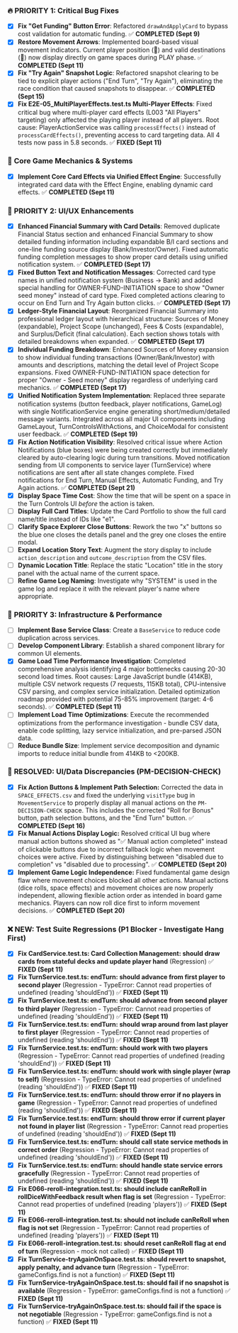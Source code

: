 ### 🔥 **PRIORITY 1: Critical Bug Fixes**
*   [x] **Fix "Get Funding" Button Error**: Refactored `drawAndApplyCard` to bypass cost validation for automatic funding. ✅ **COMPLETED (Sept 9)**
*   [x] **Restore Movement Arrows**: Implemented board-based visual movement indicators. Current player position (📍) and valid destinations (🎯) now display directly on game spaces during PLAY phase. ✅ **COMPLETED (Sept 11)**
*   [x] **Fix "Try Again" Snapshot Logic**: Refactored snapshot clearing to be tied to explicit player actions ("End Turn", "Try Again"), eliminating the race condition that caused snapshots to disappear. ✅ **COMPLETED (Sept 15)**
*   [x] **Fix E2E-05_MultiPlayerEffects.test.ts Multi-Player Effects**: Fixed critical bug where multi-player card effects (L003 "All Players" targeting) only affected the playing player instead of all players. Root cause: PlayerActionService was calling `processEffects()` instead of `processCardEffects()`, preventing access to card targeting data. All 4 tests now pass in 5.8 seconds. ✅ **FIXED (Sept 11)**

### 🎯 **Core Game Mechanics & Systems**
*   [x] **Implement Core Card Effects via Unified Effect Engine**: Successfully integrated card data with the Effect Engine, enabling dynamic card effects. ✅ **COMPLETED (Sept 11)**

### 🎨 **PRIORITY 2: UI/UX Enhancements**
*   [x] **Enhanced Financial Summary with Card Details**: Removed duplicate Financial Status section and enhanced Financial Summary to show detailed funding information including expandable B/I card sections and one-line funding source display (Bank/Investor/Owner). Fixed automatic funding completion messages to show proper card details using unified notification system. ✅ **COMPLETED (Sept 17)**
*   [x] **Fixed Button Text and Notification Messages**: Corrected card type names in unified notification system (Business → Bank) and added special handling for OWNER-FUND-INITIATION space to show "Owner seed money" instead of card type. Fixed completed actions clearing to occur on End Turn and Try Again button clicks. ✅ **COMPLETED (Sept 17)**
*   [x] **Ledger-Style Financial Layout**: Reorganized Financial Summary into professional ledger layout with hierarchical structure: Sources of Money (expandable), Project Scope (unchanged), Fees & Costs (expandable), and Surplus/Deficit (final calculation). Each section shows totals with detailed breakdowns when expanded. ✅ **COMPLETED (Sept 17)**
*   [x] **Individual Funding Breakdown**: Enhanced Sources of Money expansion to show individual funding transactions (Owner/Bank/Investor) with amounts and descriptions, matching the detail level of Project Scope expansions. Fixed OWNER-FUND-INITIATION space detection for proper "Owner - Seed money" display regardless of underlying card mechanics. ✅ **COMPLETED (Sept 17)**
*   [x] **Unified Notification System Implementation**: Replaced three separate notification systems (button feedback, player notifications, GameLog) with single NotificationService engine generating short/medium/detailed message variants. Integrated across all major UI components including GameLayout, TurnControlsWithActions, and ChoiceModal for consistent user feedback. ✅ **COMPLETED (Sept 19)**
*   [x] **Fix Action Notification Visibility**: Resolved critical issue where Action Notifications (blue boxes) were being created correctly but immediately cleared by auto-clearing logic during turn transitions. Moved notification sending from UI components to service layer (TurnService) where notifications are sent after all state changes complete. Fixed notifications for End Turn, Manual Effects, Automatic Funding, and Try Again actions. ✅ **COMPLETED (Sept 21)**
*   [x] **Display Space Time Cost**: Show the time that will be spent on a space in the Turn Controls UI *before* the action is taken.
*   [ ] **Display Full Card Titles**: Update the Card Portfolio to show the full card name/title instead of IDs like "e1".
*   [ ] **Clarify Space Explorer Close Buttons**: Rework the two "x" buttons so the blue one closes the details panel and the grey one closes the entire modal.
*   [ ] **Expand Location Story Text**: Augment the story display to include `action_description` and `outcome_description` from the CSV files.
*   [ ] **Dynamic Location Title**: Replace the static "Location" title in the story panel with the actual name of the current space.
*   [ ] **Refine Game Log Naming**: Investigate why "SYSTEM" is used in the game log and replace it with the relevant player's name where appropriate.

### 🔧 **PRIORITY 3: Infrastructure & Performance**
*   [ ] **Implement Base Service Class**: Create a `BaseService` to reduce code duplication across services.
*   [ ] **Develop Component Library**: Establish a shared component library for common UI elements.
*   [x] **Game Load Time Performance Investigation**: Completed comprehensive analysis identifying 4 major bottlenecks causing 20-30 second load times. Root causes: Large JavaScript bundle (414KB), multiple CSV network requests (7 requests, 115KB total), CPU-intensive CSV parsing, and complex service initialization. Detailed optimization roadmap provided with potential 75-85% improvement (target: 4-6 seconds). ✅ **COMPLETED (Sept 11)**
*   [ ] **Implement Load Time Optimizations**: Execute the recommended optimizations from the performance investigation - bundle CSV data, enable code splitting, lazy service initialization, and pre-parsed JSON data.
*   [ ] **Reduce Bundle Size**: Implement service decomposition and dynamic imports to reduce initial bundle from 414KB to <200KB.

### 🐞 **RESOLVED: UI/Data Discrepancies (PM-DECISION-CHECK)**
- [x] **Fix Action Buttons & Implement Path Selection:** Corrected the data in `SPACE_EFFECTS.csv` and fixed the underlying `visitType` bug in `MovementService` to properly display all manual actions on the `PM-DECISION-CHECK` space. This includes the corrected "Roll for Bonus" button, path selection buttons, and the "End Turn" button. ✅ **COMPLETED (Sept 16)**
- [x] **Fix Manual Actions Display Logic:** Resolved critical UI bug where manual action buttons showed as "✅ Manual action completed" instead of clickable buttons due to incorrect fallback logic when movement choices were active. Fixed by distinguishing between "disabled due to completion" vs "disabled due to processing". ✅ **COMPLETED (Sept 20)**
- [x] **Implement Game Logic Independence:** Fixed fundamental game design flaw where movement choices blocked all other actions. Manual actions (dice rolls, space effects) and movement choices are now properly independent, allowing flexible action order as intended in board game mechanics. Players can now roll dice first to inform movement decisions. ✅ **COMPLETED (Sept 20)**

### ❌ **NEW: Test Suite Regressions (P1 Blocker - Investigate Hang First)**
*   [x] **Fix CardService.test.ts: Card Collection Management: should draw cards from stateful decks and update player hand** (Regression) ✅ **FIXED (Sept 11)**
*   [x] **Fix TurnService.test.ts: endTurn: should advance from first player to second player** (Regression - TypeError: Cannot read properties of undefined (reading 'shouldEnd')) ✅ **FIXED (Sept 11)**
*   [x] **Fix TurnService.test.ts: endTurn: should advance from second player to third player** (Regression - TypeError: Cannot read properties of undefined (reading 'shouldEnd')) ✅ **FIXED (Sept 11)**
*   [x] **Fix TurnService.test.ts: endTurn: should wrap around from last player to first player** (Regression - TypeError: Cannot read properties of undefined (reading 'shouldEnd')) ✅ **FIXED (Sept 11)**
*   [x] **Fix TurnService.test.ts: endTurn: should work with two players** (Regression - TypeError: Cannot read properties of undefined (reading 'shouldEnd')) ✅ **FIXED (Sept 11)**
*   [x] **Fix TurnService.test.ts: endTurn: should work with single player (wrap to self)** (Regression - TypeError: Cannot read properties of undefined (reading 'shouldEnd')) ✅ **FIXED (Sept 11)**
*   [x] **Fix TurnService.test.ts: endTurn: should throw error if no players in game** (Regression - TypeError: Cannot read properties of undefined (reading 'shouldEnd')) ✅ **FIXED (Sept 11)**
*   [x] **Fix TurnService.test.ts: endTurn: should throw error if current player not found in player list** (Regression - TypeError: Cannot read properties of undefined (reading 'shouldEnd')) ✅ **FIXED (Sept 11)**
*   [x] **Fix TurnService.test.ts: endTurn: should call state service methods in correct order** (Regression - TypeError: Cannot read properties of undefined (reading 'shouldEnd')) ✅ **FIXED (Sept 11)**
*   [x] **Fix TurnService.test.ts: endTurn: should handle state service errors gracefully** (Regression - TypeError: Cannot read properties of undefined (reading 'shouldEnd')) ✅ **FIXED (Sept 11)**
*   [x] **Fix E066-reroll-integration.test.ts: should include canReRoll in rollDiceWithFeedback result when flag is set** (Regression - TypeError: Cannot read properties of undefined (reading 'players')) ✅ **FIXED (Sept 11)**
*   [x] **Fix E066-reroll-integration.test.ts: should not include canReRoll when flag is not set** (Regression - TypeError: Cannot read properties of undefined (reading 'players')) ✅ **FIXED (Sept 11)**
*   [x] **Fix E066-reroll-integration.test.ts: should reset canReRoll flag at end of turn** (Regression - mock not called) ✅ **FIXED (Sept 11)**
*   [x] **Fix TurnService-tryAgainOnSpace.test.ts: should revert to snapshot, apply penalty, and advance turn** (Regression - TypeError: gameConfigs.find is not a function) ✅ **FIXED (Sept 11)**
*   [x] **Fix TurnService-tryAgainOnSpace.test.ts: should fail if no snapshot is available** (Regression - TypeError: gameConfigs.find is not a function) ✅ **FIXED (Sept 11)**
*   [x] **Fix TurnService-tryAgainOnSpace.test.ts: should fail if the space is not negotiable** (Regression - TypeError: gameConfigs.find is not a function) ✅ **FIXED (Sept 11)**